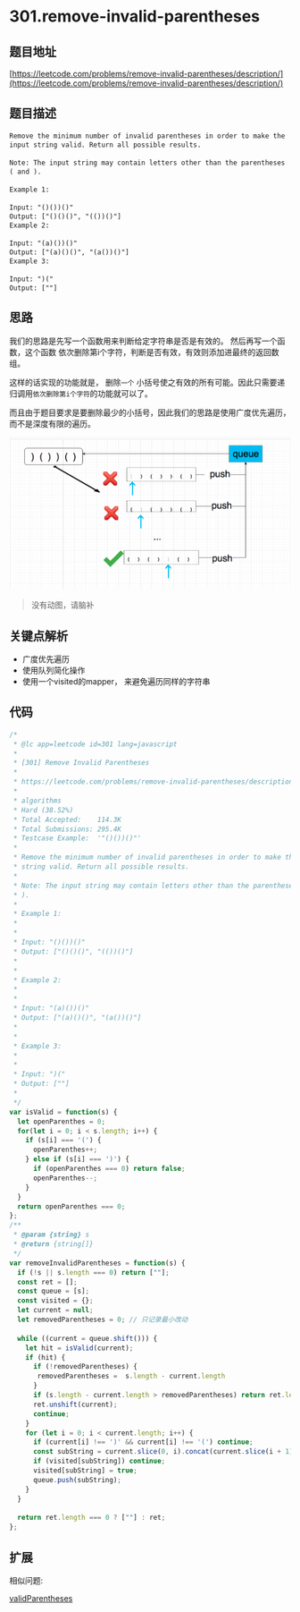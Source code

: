 # 301.remove-invalid-parentheses

## 题目地址

[https://leetcode.com/problems/remove-invalid-parentheses/description/](https://leetcode.com/problems/remove-invalid-parentheses/description/)

## 题目描述

```text
Remove the minimum number of invalid parentheses in order to make the input string valid. Return all possible results.

Note: The input string may contain letters other than the parentheses ( and ).

Example 1:

Input: "()())()"
Output: ["()()()", "(())()"]
Example 2:

Input: "(a)())()"
Output: ["(a)()()", "(a())()"]
Example 3:

Input: ")("
Output: [""]
```

## 思路

我们的思路是先写一个函数用来判断给定字符串是否是有效的。 然后再写一个函数，这个函数 依次删除第i个字符，判断是否有效，有效则添加进最终的返回数组。

这样的话实现的功能就是， 删除`一个` 小括号使之有效的所有可能。因此只需要递归调用`依次删除第i个字符`的功能就可以了。

而且由于题目要求是要删除最少的小括号，因此我们的思路是使用广度优先遍历，而不是深度有限的遍历。

![301.remove-invalid-parentheses](../.gitbook/assets/301.remove-invalid-parentheses.png)

> 没有动图，请脑补

## 关键点解析

* 广度优先遍历
* 使用队列简化操作
* 使用一个visited的mapper， 来避免遍历同样的字符串

## 代码

```javascript
/*
 * @lc app=leetcode id=301 lang=javascript
 *
 * [301] Remove Invalid Parentheses
 *
 * https://leetcode.com/problems/remove-invalid-parentheses/description/
 *
 * algorithms
 * Hard (38.52%)
 * Total Accepted:    114.3K
 * Total Submissions: 295.4K
 * Testcase Example:  '"()())()"'
 *
 * Remove the minimum number of invalid parentheses in order to make the input
 * string valid. Return all possible results.
 *
 * Note: The input string may contain letters other than the parentheses ( and
 * ).
 *
 * Example 1:
 *
 *
 * Input: "()())()"
 * Output: ["()()()", "(())()"]
 *
 *
 * Example 2:
 *
 *
 * Input: "(a)())()"
 * Output: ["(a)()()", "(a())()"]
 *
 *
 * Example 3:
 *
 *
 * Input: ")("
 * Output: [""]
 *
 */
var isValid = function(s) {
  let openParenthes = 0;
  for(let i = 0; i < s.length; i++) {
    if (s[i] === '(') {
      openParenthes++;
    } else if (s[i] === ')') {
      if (openParenthes === 0) return false;
      openParenthes--;
    }
  }
  return openParenthes === 0;
};
/**
 * @param {string} s
 * @return {string[]}
 */
var removeInvalidParentheses = function(s) {
  if (!s || s.length === 0) return [""];
  const ret = [];
  const queue = [s];
  const visited = {};
  let current = null;
  let removedParentheses = 0; // 只记录最小改动

  while ((current = queue.shift())) {
    let hit = isValid(current);
    if (hit) {
      if (!removedParentheses) {
       removedParentheses =  s.length - current.length
      }
      if (s.length - current.length > removedParentheses) return ret.length === 0 ? [""] : ret;;
      ret.unshift(current);
      continue;
    }
    for (let i = 0; i < current.length; i++) {
      if (current[i] !== ')' && current[i] !== '(') continue;
      const subString = current.slice(0, i).concat(current.slice(i + 1));
      if (visited[subString]) continue;
      visited[subString] = true;
      queue.push(subString);
    }
  }

  return ret.length === 0 ? [""] : ret;
};
```

## 扩展

相似问题:

[validParentheses](https://github.com/daisyliu618/leetcode/tree/26ac1eff1c95729babf665545167d4b9b19d1df4/problems/validParentheses.md)

